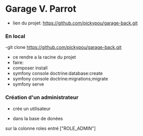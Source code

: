 # Garage V. Parrot

- lien du projet: https://github.com/pickypou/garage-back.git

### En local

-git clone https://github.com/pickypou/garage-back.git

- ce rendre a la racine du projet
- faire:
- composer install
- symfony console doctrine:database:create
- symfony console doctrine:migrations;migrate
- symfony serve

### Création d'un administrateur

- crée un utilisateur

- dans la base de donées

sur la colonne roles entré ["ROLE_ADMIN"]

